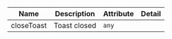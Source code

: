 | Name       | Description                   | Attribute        | Detail |
|------------|-------------------------------|------------------|--------|
|<div className="Api__Table"> <div>closeToast</div> <div className="Api__Table Docs__Tags"></div></div>| Toast closed | `any`
